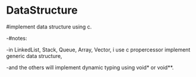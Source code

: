 # DataStructure

#implement data structure using c.

-#notes:

  -in LinkedList, Stack, Queue, Array, Vector, i use c propercessor implement generic data structure,
  
  -and the others will implement dynamic typing using void* or void**.

